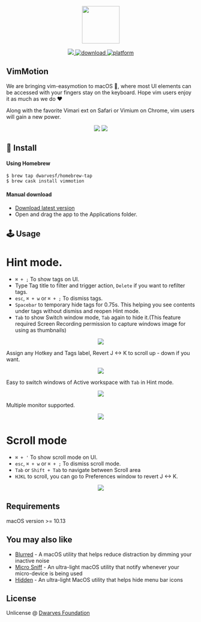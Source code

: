 <p align="center">
	<img width="100" src="img/Icon.png">
</p>
<p align="center">
	<a href="https://webuild.community">
        	<img src="https://raw.githubusercontent.com/webuild-community/badge/master/svg/made.svg" />
	</a>
	<a href="https://github.com/dwarvesf/VimMotionApp/releases/latest">
 		<img src="https://img.shields.io/badge/download-latest-brightgreen.svg" alt="download">
	<a href="https://img.shields.io/badge/platform-macOS-lightgrey.svg">
 		<img src="https://img.shields.io/badge/platform-macOS-lightgrey.svg" alt="platform">
	</a>
</p>

## VimMotion

We are bringing vim-easymotion to macOS , where most UI elements can be accessed with your fingers stay on the keyboard. Hope vim users enjoy it as much as we do ♥️

Along with the favorite Vimari ext on Safari or Vimium on Chrome, vim users will gain a new power.

<p align="center">
	<img src="img/screenshot.png">
	<img src="img/screenshot2.png">
</p>


## 🚀 Install

#### Using Homebrew

```Shell
$ brew tap dwarvesf/homebrew-tap
$ brew cask install vimmotion
```

#### Manual download

- [Download latest version](https://github.com/dwarvesf/VimMotionApp/releases/latest)
- Open and drag the app to the Applications folder.

## 🕹 Usage
# Hint mode.

* `⌘ + ;` To show tags on UI.
* Type Tag title to filter and trigger action, `Delete` if you want to refilter tags.
* `esc`, `⌘ + w` or  `⌘ + ;` To dismiss tags.
* `Spacebar` to temporary hide tags for 0.75s. This helping you see contents under tags without dismiss and reopen Hint mode. 
* `Tab` to show Switch window mode, `Tab` again to hide it.(This feature required Screen Recording permission to capture windows image for using as thumbnails)
<p align="center">
	<img src="img/tutorial.gif">
</p>

Assign any Hotkey and Tags label, Revert J <-> K to scroll up - down if you want. 
<p align="center">
	<img src="img/preferences.png">
</p>

Easy to switch windows of Active workspace with `Tab` in Hint mode.
<p align="center">
	<img src="img/switch.png">
</p>

Multiple monitor supported.
<p align="center">
	<img src="img/multiple.JPG">
</p>



# Scroll mode
* `⌘ + '` To show scroll mode on UI.
* `esc`, `⌘ + w` or  `⌘ + ;` To dismiss scroll mode.
* `Tab` or `Shift + Tab` to navigate between Scroll area
* `HJKL` to scroll, you can go to Preferences window to revert J <-> K.
<p align="center">
	<img src="img/feature_scroll.png">
</p>


## Requirements
macOS version >= 10.13

## You may also like
- [Blurred](https://github.com/dwarvesf/Blurred) - A macOS utility that helps reduce distraction by dimming your inactive noise
- [Micro Sniff](https://github.com/dwarvesf/micro-sniff) - An ultra-light macOS utility that notify whenever your micro-device is being used
- [Hidden](https://github.com/dwarvesf/hidden) - An ultra-light MacOS utility that helps hide menu bar icons

## License

Unlicense @ [Dwarves Foundation](https://github.com/dwarvesf)

